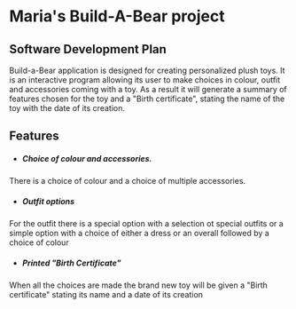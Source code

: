 # Maria's Build-A-Bear project 
## Software Development Plan 

Build-a-Bear application is designed for creating personalized plush toys. It is an interactive program allowing its user to make choices in colour, outfit and accessories coming with a toy. As a result it will generate a summary of features chosen for the toy and a "Birth certificate", stating the name of the toy with the date of its creation.

## Features

* ##### Choice of colour and accessories. 
There is a choice of colour and a choice of multiple accessories. 
* ##### Outfit options
For the outfit there is a special option with a selection ot special outfits or a simple option with a choice of either a dress or an overall followed by a choice of colour
* ##### Printed "Birth Certificate"
When all the choices are made the brand new toy will be given a "Birth certificate" stating its name and a date of its creation

 

